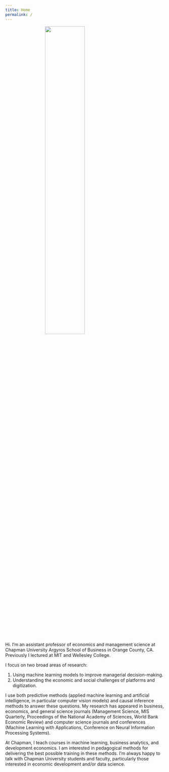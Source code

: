 ```yaml
---
title: Home
permalink: /
---
```

<style>
.center {
  display: block;
  margin-left: auto;
  margin-right: auto;
  width: 50%;
}
</style>
  <img src="http://jonathan-hersh.com/wp-content/uploads/2018/08/Headshot_teaching.jpg" style="max-width:100%;" class="center">
Hi. I’m an assistant professor of economics and management science at Chapman University Argyros School of Business in Orange County, CA. Previously I lectured at MIT and Wellesley College.

I focus on two broad areas of research: 
1. Using machine learning models to improve managerial decision-making.
2. Understanding the economic and social challenges of platforms and digitization.

I use both predictive methods (applied machine learning and artificial intelligence, in particular computer vision models) and causal inference methods to answer these questions. My research has appeared in business, economics, and general science journals (Management Science, MIS Quarterly, Proceedings of the National Academy of Sciences, World Bank Economic Review) and computer science journals and conferences (Machine Learning with Applications, Conference on Neural Information Processing Systems).

At Chapman, I teach courses in machine learning, business analytics, and development economics. I am interested in pedagogical methods for delivering the best possible training in these methods. I’m always happy to talk with Chapman University students and faculty, particularly those interested in economic development and/or data science.
